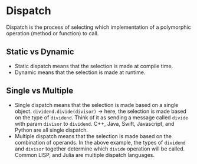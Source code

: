 # Dispatch
Dispatch is the process of selecting which implementation of a polymorphic operation (method or function) to call.

## Static vs Dynamic 
* Static dispatch means that the selection is made at compile time.
* Dynamic means that the selection is made at runtime.

## Single vs Multiple
* Single dispatch means that the selection is made based on a single object. `dividend.divide(divisor)` -> here, the selection is made based on the type of `dividend`. Think of it as sending a message called `divide` with param `divisor` to `dividend`. C++, Java, Swift, Javascript, and Python are all single dispatch.
* Multiple dispatch means that the selection is made based on the combination of operands. In the above example, the types of `dividend` and `divisor` together determine which `divide` operation will be called. Common LISP, and Julia are multiple dispatch languages.